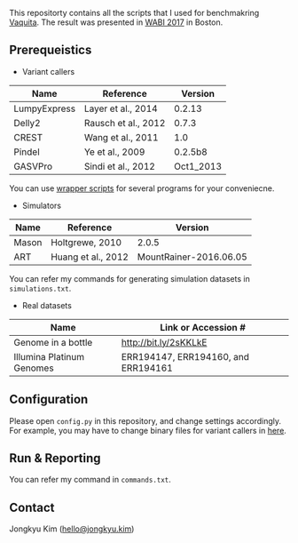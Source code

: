 This repositorty contains all the scripts that I used for benchmakring [Vaquita](https://github.com/seqan/vaquita).
The result was presented in [WABI 2017](http://www.acm-bcb.org/WABI/2017/index.php) in Boston. 

Prerequeistics
-----------------
* Variant callers

| Name         | Reference           |  Version  |
| -------------| ------------------- | --------- |
| LumpyExpress | Layer et al., 2014  | 0.2.13    |
| Delly2       | Rausch et al., 2012 | 0.7.3     |
| CREST        | Wang et al., 2011   | 1.0       |
| Pindel       | Ye et al., 2009     | 0.2.5b8   |
| GASVPro      | Sindi et al., 2012  | Oct1_2013 |

You can use [wrapper scripts](https://github.com/xenigmax/vaquita_WABI2017/tree/master/wrapper) for several programs for your conveniecne.

* Simulators

| Name  | Reference           |  Version                   |
| ------| ------------------- | -------------------------- |
| Mason | Holtgrewe, 2010     | 2.0.5                      |
| ART   | Huang et al., 2012  | MountRainer-2016.06.05     |

You can refer my commands for generating simulation datasets in `simulations.txt`.

* Real datasets

| Name  | Link or Accession #         |
| ------| ------------------- |
| Genome in a bottle | http://bit.ly/2sKKLkE |
| Illumina Platinum Genomes   | ERR194147, ERR194160, and ERR194161 |


Configuration
-----------------
Please open `config.py` in this repository, and change settings accordingly.
For example, you may have to change binary files for variant callers in [here](https://github.com/xenigmax/vaquita_WABI2017/blob/master/config.py#L19-L26).

Run & Reporting
-----------------
You can refer my command in `commands.txt`.

Contact
-----------------
Jongkyu Kim (hello@jongkyu.kim)
